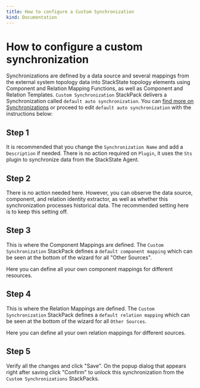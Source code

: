 ```yaml
---
title: How to configure a Custom Synchronization
kind: Documentation
---
```


# How to configure a custom synchronization

Synchronizations are defined by a data source and several mappings from the external system topology data into StackState topology elements using Component and Relation Mapping Functions, as well as Component and Relation Templates. `Custom Synchronization` StackPack delivers a Synchronization called `default auto synchronization`. You can [find more on Synchronizations](../synchronizations_and_templated_files.md) or proceed to edit `default auto synchronization` with the instructions below:

## Step 1

It is recommended that you change the `Synchronization Name` and add a `Description` if needed. There is no action required on `Plugin`, it uses the `Sts` plugin to synchronize data from the StackState Agent.

## Step 2

There is no action needed here. However, you can observe the data source, component, and relation identity extractor, as well as whether this synchronization processes historical data. The recommended setting here is to keep this setting off.

## Step 3

This is where the Component Mappings are defined. The `Custom Synchronization` StackPack defines a `default component mapping` which can be seen at the bottom of the wizard for all "Other Sources".

Here you can define all your own component mappings for different resources.

## Step 4

This is where the Relation Mappings are defined. The `Custom Synchronization` StackPack defines a `default relation mapping` which can be seen at the bottom of the wizard for all `Other Sources`.

Here you can define all your own relation mappings for different sources.

## Step 5

Verify all the changes and click "Save". On the popup dialog that appears right after saving click "Confirm" to unlock this synchronization from the `Custom Synchronizations` StackPacks.

